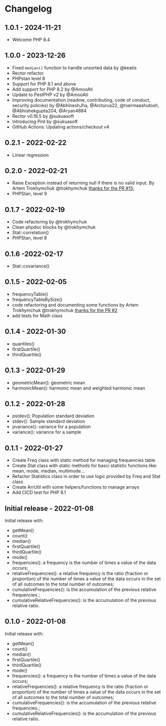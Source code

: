 # Changelog

## 1.0.1 - 2024-11-21

- Welcome PHP 8.4

## 1.0.0 - 2023-12-26

- Fixed `median()` function to handle unsorted data by @keatis
- Rector refactor
- PHPstan level 8
- Support for PHP 8.1 and above
- Add support for PHP 8.2 by @AmooAti
- Update to PestPHP v2 by @AmooAti
- Improving documentation (readme, contributing, code of conduct, security policies) by @AbhineshJha, @Arcturus22, @tvermaashutosh, @Abhishekgupta204, @Aryan4884
- Rector v0.18.5 by @sukuasoft
- Introducing Pint by @sukuasoft
- GitHub Actions: Updating actions/checkout v4


## 0.2.1 - 2022-02-22
- Linear regression

## 0.2.0 - 2022-02-21
- Raise Exception instead of returning null if there is no valid input. By Artem Trokhymchuk @trokhymchuk [thanks for the PR #15](https://github.com/Hi-Folks/statistics/pull/15);
- PHPStan, level 9

## 0.1.7 - 2022-02-19
- Code refactoring by @trokhymchuk
- Clean phpdoc blocks by @trokhymchuk
- Stat::correlation()
- PHPStan, level 8

## 0.1.6 -2022-02-17
- Stat::covariance()

## 0.1.5 - 2022-02-05
- frequencyTable()
- frequencyTableBySize()
- code refactoring and documenting some functions by Artem Trokhymchuk @trokhymchuk [thanks for the PR #2](https://github.com/Hi-Folks/statistics/pull/2)
- add tests for Math class

## 0.1.4 - 2022-01-30
- quantiles()
- firstQuartile()
- thirdQuartile()

## 0.1.3 - 2022-01-29
- geometricMean(): geometric mean
- harmonicMean(): harmonic mean and weighted harmonic mean


## 0.1.2 - 2022-01-28

- pstdev(): Population standard deviation
- stdev(): Sample standard deviation
- pvariance(): variance for a population
- variance(): variance for a sample

## 0.1.1 - 2022-01-27

- Create Freq class with static method for managing frequencies table
- Create Stat class with static methods for basci statistic functions like: mean, mode, median, multimode...
- Refactor Statistics class in order to use logic provided by Freq and Stat class
- Create ArrUtil with some helpers/functions to manage arrays
- Add CICD test for PHP 8.1

## Initial release - 2022-01-08

Initial release with:

- getMean()
- count()
- median()
- firstQuartile()
- thirdQuartile()
- mode()
- frequencies(): a frequency is the number of times a value of the data occurs;
- relativeFrequencies(): a relative frequency is the ratio (fraction or proportion) of the number of times a value of the data occurs in the set of all outcomes to the total number of outcomes;
- cumulativeFrequencies(): is the accumulation of the previous relative frequencies.;
- cumulativeRelativeFrequencies(): is the accumulation of the previous relative ratio.

## 0.1.0 - 2022-01-08

Initial release with:

- getMean()
- count()
- median()
- firstQuartile()
- thirdQuartile()
- mode()
- frequencies(): a frequency is the number of times a value of the data occurs;
- relativeFrequencies(): a relative frequency is the ratio (fraction or proportion) of the number of times a value of the data occurs in the set of all outcomes to the total number of outcomes;
- cumulativeFrequencies(): is the accumulation of the previous relative frequencies.;
- cumulativeRelativeFrequencies(): is the accumulation of the previous relative ratio.
